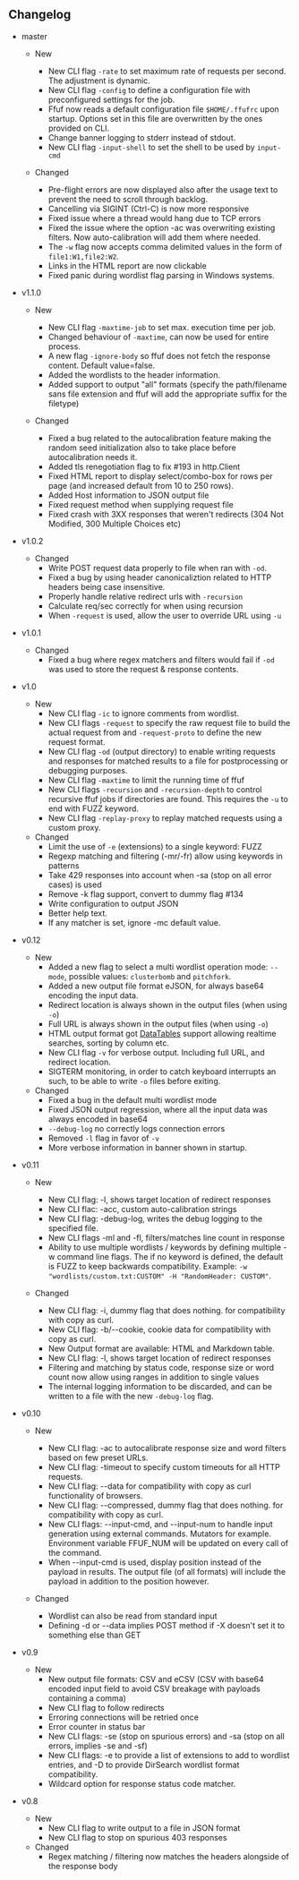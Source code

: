 ## Changelog
- master
  - New
    - New CLI flag `-rate` to set maximum rate of requests per second. The adjustment is dynamic.
    - New CLI flag `-config` to define a configuration file with preconfigured settings for the job.
    - Ffuf now reads a default configuration file `$HOME/.ffufrc` upon startup. Options set in this file
    are overwritten by the ones provided on CLI.
    - Change banner logging to stderr instead of stdout.
    - New CLI flag `-input-shell` to set the shell to be used by `input-cmd`

  - Changed
    - Pre-flight errors are now displayed also after the usage text to prevent the need to scroll through backlog.
    - Cancelling via SIGINT (Ctrl-C) is now more responsive
    - Fixed issue where a thread would hang due to TCP errors
    - Fixed the issue where the option -ac was overwriting existing filters. Now auto-calibration will add them where needed.
    - The `-w` flag now accepts comma delimited values in the form of `file1:W1,file2:W2`.
    - Links in the HTML report are now clickable
    - Fixed panic during wordlist flag parsing in Windows systems.

- v1.1.0
  - New
    - New CLI flag `-maxtime-job` to set max. execution time per job.
    - Changed behaviour of `-maxtime`, can now be used for entire process.
    - A new flag `-ignore-body` so ffuf does not fetch the response content. Default value=false.
    - Added the wordlists to the header information.
    - Added support to output "all" formats (specify the path/filename sans file extension and ffuf will add the appropriate suffix for the filetype)

  - Changed
    - Fixed a bug related to the autocalibration feature making the random seed initialization also to take place before autocalibration needs it.
    - Added tls renegotiation flag to fix #193 in http.Client
    - Fixed HTML report to display select/combo-box for rows per page (and increased default from 10 to 250 rows).
    - Added Host information to JSON output file
    - Fixed request method when supplying request file
    - Fixed crash with 3XX responses that weren't redirects (304 Not Modified, 300 Multiple Choices etc)

- v1.0.2
  - Changed
    - Write POST request data properly to file when ran with `-od`.
    - Fixed a bug by using header canonicaliztion related to HTTP headers being case insensitive.
    - Properly handle relative redirect urls with `-recursion`
    - Calculate req/sec correctly for when using recursion
    - When `-request` is used, allow the user to override URL using `-u`

- v1.0.1
  - Changed
    - Fixed a bug where regex matchers and filters would fail if `-od` was used to store the request & response contents.

- v1.0
  - New
    - New CLI flag `-ic` to ignore comments from wordlist.
    - New CLI flags `-request` to specify the raw request file to build the actual request from and `-request-proto` to define the new request format.
    - New CLI flag `-od` (output directory) to enable writing requests and responses for matched results to a file for postprocessing or debugging purposes.
    - New CLI flag `-maxtime` to limit the running time of ffuf
    - New CLI flags `-recursion` and `-recursion-depth` to control recursive ffuf jobs if directories are found. This requires the `-u` to end with FUZZ keyword.
    - New CLI flag `-replay-proxy` to replay matched requests using a custom proxy.
  - Changed
    - Limit the use of `-e` (extensions) to a single keyword: FUZZ
    - Regexp matching and filtering (-mr/-fr) allow using keywords in patterns
    - Take 429 responses into account when -sa (stop on all error cases) is used
    - Remove -k flag support, convert to dummy flag #134
    - Write configuration to output JSON
    - Better help text.
    - If any matcher is set, ignore -mc default value.

- v0.12
  - New
    - Added a new flag to select a multi wordlist operation mode: `--mode`, possible values: `clusterbomb` and `pitchfork`.
    - Added a new output file format eJSON, for always base64 encoding the input data.
    - Redirect location is always shown in the output files (when using `-o`)
    - Full URL is always shown in the output files (when using `-o`)
    - HTML output format got [DataTables](https://datatables.net/) support allowing realtime searches, sorting by column etc.
    - New CLI flag `-v` for verbose output. Including full URL, and redirect location.
    - SIGTERM monitoring, in order to catch keyboard interrupts an such, to be able to write `-o` files before exiting.
  - Changed
    - Fixed a bug in the default multi wordlist mode
    - Fixed JSON output regression, where all the input data was always encoded in base64
    - `--debug-log` no correctly logs connection errors
    - Removed `-l` flag in favor of `-v`
    - More verbose information in banner shown in startup.

- v0.11
  - New

    - New CLI flag: -l, shows target location of redirect responses
    - New CLI flac: -acc, custom auto-calibration strings
    - New CLI flag: -debug-log, writes the debug logging to the specified file.
    - New CLI flags -ml and -fl, filters/matches line count in response
    - Ability to use multiple wordlists / keywords by defining multiple -w command line flags. The if no keyword is defined, the default is FUZZ to keep backwards compatibility. Example: `-w "wordlists/custom.txt:CUSTOM" -H "RandomHeader: CUSTOM"`.

  - Changed
    - New CLI flag: -i, dummy flag that does nothing. for compatibility with copy as curl.
    - New CLI flag: -b/--cookie, cookie data for compatibility with copy as curl.
    - New Output format are available: HTML and Markdown table.
    - New CLI flag: -l, shows target location of redirect responses
    - Filtering and matching by status code, response size or word count now allow using ranges in addition to single values
    - The internal logging information to be discarded, and can be written to a file with the new `-debug-log` flag.

- v0.10
  - New
    - New CLI flag: -ac to autocalibrate response size and word filters based on few preset URLs.
    - New CLI flag: -timeout to specify custom timeouts for all HTTP requests.
    - New CLI flag: --data for compatibility with copy as curl functionality of browsers.
    - New CLI flag: --compressed, dummy flag that does nothing. for compatibility with copy as curl.
    - New CLI flags: --input-cmd, and --input-num to handle input generation using external commands. Mutators for example. Environment variable FFUF_NUM will be updated on every call of the command.
    - When --input-cmd is used, display position instead of the payload in results. The output file (of all formats) will include the payload in addition to the position however.

  - Changed
    - Wordlist can also be read from standard input
    - Defining -d or --data implies POST method if -X doesn't set it to something else than GET

- v0.9
  - New
    - New output file formats: CSV and eCSV (CSV with base64 encoded input field to avoid CSV breakage with payloads containing a comma)
    - New CLI flag to follow redirects
    - Erroring connections will be retried once
    - Error counter in status bar
    - New CLI flags: -se (stop on spurious errors) and -sa (stop on all errors, implies -se and -sf)
    - New CLI flags: -e to provide a list of extensions to add to wordlist entries, and -D to provide DirSearch wordlist format compatibility.
    - Wildcard option for response status code matcher.
- v0.8
  - New
    - New CLI flag to write output to a file in JSON format
    - New CLI flag to stop on spurious 403 responses
  - Changed
    - Regex matching / filtering now matches the headers alongside of the response body
